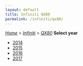 ```yaml
---
layout: default
title: Infiniti QX80
permalink: /infiniti/qx80/
---
```

[*Home*](/) > [*Infiniti*](/infiniti/) > [*QX80*](/infiniti/qx80/)
**Select year**
- [2014](/infiniti/qx80/2014/)
- [2015](/infiniti/qx80/2015/)
- [2016](/infiniti/qx80/2016/)
- [2017](/infiniti/qx80/2017/)